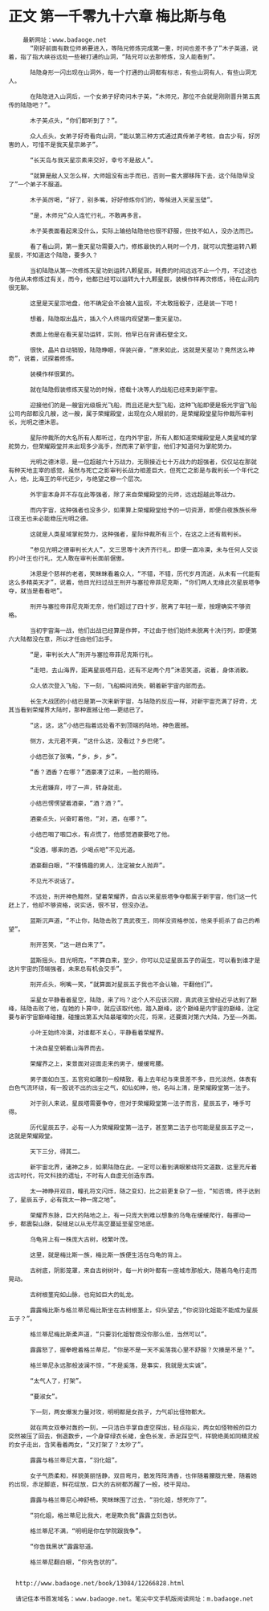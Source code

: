# 正文 第一千零九十六章 梅比斯与龟
        最新网址：www.badaoge.net
          “刚好前面有数位师弟要进入，等陆兄修炼完成第一重，时间也差不多了”木子英道，说着，指了指大峡谷远处一些被打通的山洞，“陆兄可以去那修炼，没人能看到”。
      
          陆隐身形一闪出现在山洞外，每一个打通的山洞都有标志，有些山洞有人，有些山洞无人。
      
          在陆隐进入山洞后，一个女弟子好奇问木子英，“木师兄，那位不会就是刚刚晋升第五真传的陆隐吧？”。
      
          木子英点头，“你们都听到了？”。
      
          众人点头，女弟子好奇看向山洞，“能以第三种方式通过真传弟子考核，自古少有，好厉害的人，可惜不是我天星宗弟子”。
      
          “长天岛与我天星宗素来交好，幸亏不是敌人”。
      
          “就算是敌人又怎么样，大师姐没有出手而已，否则一套大挪移阵下去，这个陆隐早没了”一个弟子不服道。
      
          木子英厉喝，“好了，别多嘴，好好修炼你们的，等候进入天星玉璧”。
      
          “是，木师兄”众人连忙行礼，不敢再多言。
      
          木子英表面看起来没什么，实际上输给陆隐他也很不舒服，但技不如人，没办法而已。
      
          看了看山洞，第一重天星功需要入门，修炼最快的人耗时一个月，就可以完整运转八颗星辰，不知道这个陆隐，要多久？
      
          当初陆隐从第一次修炼天星功到运转八颗星辰，耗费的时间远远不止一个月，不过这也与他从未修炼过有关，而今，他都已经可以运转九十九颗星辰，装模作样再次修炼，待在山洞内很无聊。
      
          这里是天星宗地盘，他不确定会不会被人监视，不太敢摇骰子，还是装一下吧！
      
          想着，陆隐取出晶片，插入个人终端内观望第一重天星功。
      
          表面上他是在看天星功运转，实则，他早已在背诵石壁全文。
      
          很快，晶片自动销毁，陆隐睁眼，佯装兴奋，“原来如此，这就是天星功？竟然这么神奇”，说着，试探着修炼。
      
          装模作样很累的。
      
          就在陆隐假装修炼天星功的时候，搭载十决等人的战船已经来到新宇宙。
      
          迎接他们的是一艘宙光级极光飞船，而且还是大型飞船，这种飞船即便是极光宇宙飞船公司内部都没几艘，这一艘，属于荣耀殿堂，出现在众人眼前的，是荣耀殿堂星际仲裁所审判长，光明之德沐恩。
      
          星际仲裁所的大名所有人都听过，在内外宇宙，所有人都知道荣耀殿堂是人类星域的掌舵势力，但荣耀殿堂并未出现多少高手，然而来了新宇宙，他们才知道何为掌舵势力。
      
          光明之德沐恩，是一位超越六十万战力，无限接近七十万战力的超强者，仅仅站在那就有种天地主宰的感觉，虽然与死亡之影审判长战力相差巨大，但死亡之影是与裁判长一个年代之人，他，比海王的年代还少，与绝望之穆一个层次。
      
          外宇宙本身并不存在此等强者，除了来自荣耀殿堂的元师，远远超越此等战力。
      
          而内宇宙，这种强者也没多少，如果算上荣耀殿堂给予的一切资源，即便白夜族族长帝江夜王也未必能稳压光明之德。
      
          这就是人类星域掌舵势力，这种强者，星际仲裁所有三个，在这之上还有裁判长。
      
          “参见光明之德审判长大人”，文三思等十决齐齐行礼，即便一直冷漠，未与任何人交谈的小叶王也行礼，无人敢在审判长面前倨傲。
      
          沐恩是个慈祥的老者，笑眯眯看着众人，“不错，不错，历代岁月流逝，从未有一代能有这么多精英天才”，说着，他目光扫过战王刑开与塞拉帝菲尼克斯，“你们两人无缘此次星辰塔争夺，就当是看看吧”。
      
          刑开与塞拉帝菲尼克斯无奈，他们超过了四十岁，脱离了年轻一辈，按理确实不够资格。
      
          当初宇宙海一战，他们出战已经算是作弊，不过由于他们始终未脱离十决行列，即便第六大陆都没在意，所以才任由他们出手。
      
          “是，审判长大人”刑开与塞拉帝菲尼克斯行礼。
      
          “走吧，去山海界，距离星辰塔开启，还有不足两个月”沐恩笑道，说着，身体消散。
      
          众人依次登入飞船，下一刻，飞船瞬间消失，朝着新宇宙内部而去。
      
          长生大战团的小结巴是第一次来新宇宙，与陆隐的反应一样，对新宇宙充满了好奇，尤其当看到荣耀界大陆时，那种震撼让他——更结巴了。
      
          “这，这，这”小结巴指着远处看不到顶端的陆地，神色震撼。
      
          侧方，太元君不爽，“这什么这，没看过？乡巴佬”。
      
          小结巴张了张嘴，“乡，乡，乡”。
      
          “香？酒香？在哪？”酒豪凑了过来，一脸的期待。
      
          太元君嫌弃，哼了一声，转身就走。
      
          小结巴愣愣望着酒豪，“酒？酒？”。
      
          酒豪点头，兴奋盯着他，“对，酒，在哪？”。
      
          小结巴咽了咽口水，有点慌了，他感觉酒豪要吃了他。
      
          “没酒，哪来的酒，少喝点吧”不见光道。
      
          酒豪翻白眼，“不懂情趣的男人，注定被女人抛弃”。
      
          不见光不说话了。
      
          不远处，刑开神色黯然，望着荣耀界，自古以来星辰塔争夺都属于新宇宙，他们这一代赶上了，他却不够资格，说实话，很不甘，但没办法。
      
          蓝斯沉声道，“不止你，陆隐击败了真武夜王，同样没资格参加，他亲手扼杀了自己的希望”。
      
          刑开苦笑，“这一趟白来了”。
      
          蓝斯摇头，目光明亮，“不算白来，至少，你可以见证星辰五子的诞生，可以看到谁才是这片宇宙的顶端强者，未来总有机会交手”。
      
          刑开点头，咧嘴一笑，“就算面对星辰五子我也不会认输，干翻他们”。
      
          采星女平静看着星空，陆隐，来了吗？这个人不应该沉寂，真武夜王曾经近乎达到了巅峰，陆隐击败了他，在她的卜算中，就应该取代他，踏入巅峰，这个巅峰是内宇宙的巅峰，注定要与新宇宙巅峰碰撞，碰撞出第五大陆最璀璨的火花，将来，还要面对第六大陆，乃至——外面。
      
          小叶王始终冷漠，对谁都不关心，平静看着荣耀界。
      
          十决自星空朝着山海界而去。
      
          荣耀界之上，束景面对迎面走来的男子，缓缓弯腰。
      
          男子面如白玉，五官宛如雕刻一般精致，看上去年纪与束景差不多，目光淡然，体表有白色气流环绕，有一股说不出的出尘之气，如仙如神，他，名叫上清，是荣耀殿堂第一法子。
      
          对于别人来说，星辰塔需要争夺，但对于荣耀殿堂第一法子而言，星辰五子，唾手可得。
      
          历代星辰五子，必有一人为荣耀殿堂第一法子，甚至第二法子也可能是星辰五子之一，这就是荣耀殿堂。
      
          天下三分，得其二。
      
          新宇宙北界，诸神之乡，如果陆隐在此，一定可以看到满眼萦绕符文道数，这里充斥着远古时代，符文科技的遗址，不时有人自虚无创造东西。
      
          太一神睁开双目，瞳孔符文闪烁，随之变幻，比之前更复杂了一些，“知否境，终于达到了，星辰五子，必有我太一神一席之地”。
      
          荣耀界东脉，巨大的陆地之上，有一只庞大到难以想象的乌龟在缓缓爬行，每挪动一步，都震裂山脉，裂缝足以从无尽高空蔓延至星空地底。
      
          乌龟背上有一株庞大古树，枝繁叶茂。
      
          这里，就是梅比斯一族，梅比斯一族便生活在乌龟的背上。
      
          古树底，阴影笼罩，来自古树树叶，每一片树叶都有一座城市那般大，随着乌龟行走而晃动。
      
          古树根茎宛如山脉，也宛如巨大的虬龙。
      
          露露梅比斯与格兰蒂尼梅比斯坐在古树根茎上，仰头望去,“你说羽化姐能不能成为星辰五子？”。
      
          格兰蒂尼梅比斯柔声道，“只要羽化姐智商没你那么低，当然可以”。
      
          露露怒了，握拳瞪着格兰蒂尼，“你是不是一天不奚落我心里不舒服？欠揍是不是？”。
      
          格兰蒂尼永远那般波澜不惊，“不是奚落，是事实，我就是太实诚”。
      
          “太气人了，打架”。
      
          “要淑女”。
      
          下一刻，两女爆发力量对攻，明明都是女孩子，力气却比怪物都大。
      
          就在两女双拳对轰的一刻，一只洁白手掌自虚空探出，轻点指尖，两女如怪物般的巨力突然被压了回去，倒退数步，一个身穿绿衣长裙，金色长发，赤足踩空气，样貌绝美如同精灵般的女子走出，含笑看着两女，“又打架了？太吵了”。
      
          露露与格兰蒂尼大喜，“羽化姐”。
      
          女子气质柔和，样貌美丽恬静，双目弯月，散发阵阵清香，也伴随着朦胧光晕，随着她的出现，赤足脚底，鲜花绽放，巨大的古树都苏醒了一般，枝干晃动。
      
          露露与格兰蒂尼心神舒畅，笑眯眯围了过去，“羽化姐，想死你了”。
      
          “羽化姐，格兰蒂尼比我大，老是欺负我”露露立刻告状。
      
          格兰蒂尼不满，“明明是你在学院跟我争”。
      
          “你告我黑状”露露怒道。
      
          格兰蒂尼翻白眼，“你先告状的”。
      
      
      http://www.badaoge.net/book/13084/12266828.html
      
      请记住本书首发域名：www.badaoge.net。笔尖中文手机版阅读网址：m.badaoge.net